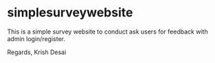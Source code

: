 # simplesurveywebsite
This is a simple survey website to conduct ask users for feedback with admin login/register. 

Regards,
Krish Desai
